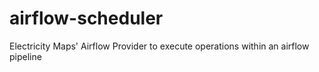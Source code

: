 # airflow-scheduler
Electricity Maps' Airflow Provider to execute operations within an airflow pipeline

